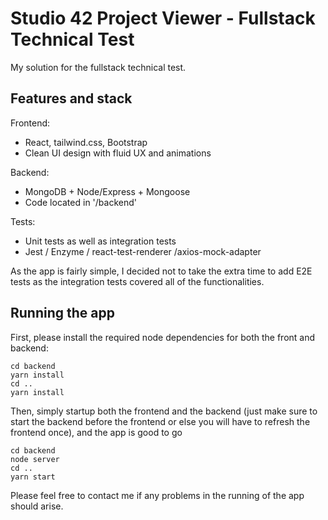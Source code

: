 # Studio 42 Project Viewer - Fullstack Technical Test

My solution for the fullstack technical test.

## Features and stack

Frontend:

- React, tailwind.css, Bootstrap
- Clean UI design with fluid UX and animations

Backend:

- MongoDB + Node/Express + Mongoose
- Code located in '/backend'

Tests:

- Unit tests as well as integration tests
- Jest / Enzyme / react-test-renderer /axios-mock-adapter

As the app is fairly simple, I decided not to take the extra time to add E2E tests as the integration tests covered all of the functionalities.

## Running the app

First, please install the required node dependencies for both the front and backend:

```
cd backend
yarn install
cd ..
yarn install
```

Then, simply startup both the frontend and the backend (just make sure to start the backend before the frontend or else you will have to refresh the frontend once), and the app is good to go
```
cd backend
node server
cd ..
yarn start
```

Please feel free to contact me if any problems in the running of the app should arise.
